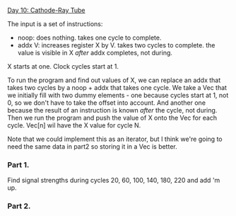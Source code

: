 [Day 10: Cathode-Ray Tube](https://adventofcode.com/2022/day/10)

The input is a set of instructions:

- noop: does nothing. takes one cycle to complete.
- addx V: increases register X by V. takes two cycles to complete.
  the value is visible in X _after_ addx completes, not during.

X starts at one. Clock cycles start at 1.

To run the program and find out values of X, we can replace an addx that
takes two cycles by a noop + addx that takes one cycle. We take a Vec
that we initially fill with two dummy elements - one because cycles start at
1, not 0, so we don't have to take the offset into account. And another one because
the result of an instruction is known _after_ the cycle, not during.
Then we run the program and push the value of X onto the Vec for each cycle.
Vec[n] wil have the X value for cycle N.

Note that we could implement this as an iterator, but I think we're going
to need the same data in part2 so storing it in a Vec is better.

### Part 1.

Find signal strengths during cycles 20, 60, 100, 140, 180, 220 and add 'm up.

### Part 2.

